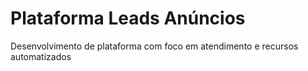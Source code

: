 # Plataforma Leads Anúncios 

Desenvolvimento de plataforma com foco em atendimento e recursos automatizados
